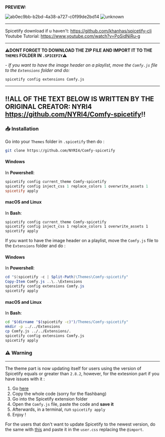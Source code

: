 **PREVIEW:**

![ab0ec9bb-b2bd-4a38-a727-c0f99de2bd14](https://user-images.githubusercontent.com/57992120/149066086-a83c7e5e-0da7-4990-911f-17a1e4a5bc99.jpg)
![unknown](https://user-images.githubusercontent.com/57992120/149069725-580b9c43-61b3-45a0-b7ea-8a73b0010369.png)

---

Spicetify download if u haven't: https://github.com/khanhas/spicetify-cli
Youtube Tutorial: https://www.youtube.com/watch?v=PoSidNiRu-g

---
⚠️️**DONT FORGET TO DOWNLOAD THE ZIP FILE AND IMPORT IT TO THE `THEMES` FOLDER IN `.SPICEFIY`**⚠️️

*- If you want to have the image header on a playlist, move the `Comfy.js` file to the `Extensions` folder and do:*
```
spicetify config extensions Comfy.js
```

---
**!!ALL OF THE TEXT BELOW IS WRITTEN BY THE ORIGINAL CREATOR: NYRI4 https://github.com/NYRI4/Comfy-spicetify!!**
---
### 📥 Installation

Go into your `Themes` folder in `.spicetify` then do :
```sh
git clone https://github.com/NYRI4/Comfy-spicetify
```

#### Windows
In **Powershell**:
```powershell
spicetify config current_theme Comfy-spicetify
spicetify config inject_css 1 replace_colors 1 overwrite_assets 1
spicetify apply
```

#### macOS and Linux
In **Bash**:
```bash
spicetify config current_theme Comfy-spicetify
spicetify config inject_css 1 replace_colors 1 overwrite_assets 1
spicetify apply
```

If you want to have the image header on a playlist, move the `Comfy.js` file to the `Extensions` folder and do :

#### Windows
In **Powershell**:
```powershell
cd "$(spicetify -c | Split-Path)\Themes\Comfy-spicetify"
Copy-Item Comfy.js ..\..\Extensions
spicetify config extensions Comfy.js
spicetify apply
```

#### macOS and Linux
In **Bash**:
```bash
cd "$(dirname "$(spicetify -c)")/Themes/Comfy-spicetify"
mkdir -p ../../Extensions
cp Comfy.js ../../Extensions/.
spicetify config extensions Comfy.js
spicetify apply
```

### ⚠️️ Warning

---

The theme part is now updating itself for users using the version of Spicetify equals or greater than `2.8.2`, however, for the extesnion part if you have issues with it : 

1. Go [here](https://nyri4.github.io/Comfy-spicetify/Comfy.js)
2. Copy the whole code (sorry for the flashbang)
3. Go into the Spicetify extension folder
4. Open the `Comfy.js` file, paste the code and **save it**
4. Afterwards, in a terminal, run `spicetify apply`
5. Enjoy !

For the users that don't want to update Spicetify to the newest version, do the same with [this](https://nyri4.github.io/Comfy-spicetify/Comfy.js) and paste it in the `user.css` replacing the `@import`.

